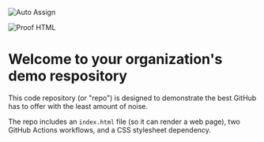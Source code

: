 ![Auto Assign](https://github.com/DarkMeowTeam/demo-repository/actions/workflows/auto-assign.yml/badge.svg)

![Proof HTML](https://github.com/DarkMeowTeam/demo-repository/actions/workflows/proof-html.yml/badge.svg)

# Welcome to your organization's demo respository
This code repository (or "repo") is designed to demonstrate the best GitHub has to offer with the least amount of noise.

The repo includes an `index.html` file (so it can render a web page), two GitHub Actions workflows, and a CSS stylesheet dependency.
